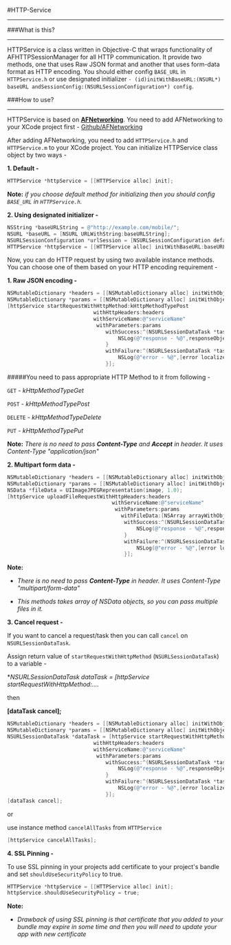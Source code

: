#HTTP-Service
___

###What is this?
***
HTTPService is a class written in Objective-C that wraps functionality of AFHTTPSessionManager for all HTTP communication. It provide two methods, one that uses Raw JSON format and another that uses form-data format as HTTP encoding. You should either config `BASE_URL` in `HTTPService.h` or use designated initializer `- (id)initWithBaseURL:(NSURL*) baseURL andSessionConfig:(NSURLSessionConfiguration*) config`.

###How to use?
***

HTTPService is based on [**AFNetworking**](http://afnetworking.com). You need to add AFNetworking to your XCode project first - [Github/AFNetworking](https://github.com/AFNetworking/AFNetworking)

After adding AFNetworking, you need to add `HTTPService.h` and `HTTPService.m` to your XCode project. You can initialize HTTPService class object by two ways - 

**1. Default -**

```objective-c
HTTPService *httpService = [[HTTPService alloc] init];
```

**Note:** *if you choose default method for initializing then you should config `BASE_URL` in `HTTPService.h`.*

**2. Using designated initializer -**

```objective-c
NSString *baseURLString = @"http://example.com/mobile/";
NSURL *baseURL = [NSURL URLWithString:baseURLString];
NSURLSessionConfiguration *urlSession = [NSURLSessionConfiguration defaultSessionConfiguration];
HTTPService *httpService = [[HTTPService alloc] initWithBaseURL:baseURL andSessionConfig:urlSession];
```

Now, you can do HTTP request by using two available instance methods. You can choose one of them based on your HTTP encoding requirement - 

**1. Raw JSON encoding -**

```objective-c
NSMutableDictionary *headers = [[NSMutableDictionary alloc] initWithObjectsAndKeys:@"ab23tcdsjbvhd",@"token",nil];
NSMutableDictionary *params = [[NSMutableDictionary alloc] initWithObjectsAndKeys:@"value1",@"param1",@"value2",@"param2", nil];
[httpService startRequestWithHttpMethod:kHttpMethodTypePost
                            withHttpHeaders:headers
                            withServiceName:@"serviceName"
                             withParameters:params
                                withSuccess:^(NSURLSessionDataTask *task, id responseObject) {
                                    NSLog(@"response - %@",responseObject);
                                }
                                withFailure:^(NSURLSessionDataTask *task, NSError *error) {
                                    NSLog(@"error - %@",[error localizedDescription]);
                                }];
```

#####You need to pass appropriate HTTP Method to it from following - 

`GET` - *kHttpMethodTypeGet*

`POST` - *kHttpMethodTypePost*

`DELETE` - *kHttpMethodTypeDelete*

`PUT` - *kHttpMethodTypePut*


**Note:** *There is no need to pass **Content-Type** and **Accept** in header. It uses Content-Type "application/json"*

**2. Multipart form data -**

```objective-c
NSMutableDictionary *headers = [[NSMutableDictionary alloc] initWithObjectsAndKeys:@"ab23tcdsjbvhd",@"token",nil];
NSMutableDictionary *params = [[NSMutableDictionary alloc] initWithObjectsAndKeys:@"value1",@"param1",@"value2",@"param2", nil];
NSData *fileData = UIImageJPEGRepresentation(image, 1.0);
[httpService uploadFileRequestWithHttpHeaders:headers
                                  withServiceName:@"serviceName"
                                   withParameters:params
                                     withFileData:[NSArray arrayWithObject:fileData]
                                      withSuccess:^(NSURLSessionDataTask *task, id responseObject) {
                                          NSLog(@"response - %@",responseObject);
                                      }
                                      withFailure:^(NSURLSessionDataTask *task, NSError *error) {
                                          NSLog(@"error - %@",[error localizedDescription]);
                                      }];
```

**Note:** 

* *There is no need to pass **Content-Type** in header. It uses Content-Type "multipart/form-data"*

* *This methods takes array of NSData objects, so you can pass multiple files in it.*

**3. Cancel request -**

If you want to cancel a request/task then you can call `cancel` on `NSURLSessionDataTask`.

Assign return value of `startRequestWithHttpMethod` (`NSURLSessionDataTask`) to a variable -

**NSURLSessionDataTask *dataTask = [httpService startRequestWithHttpMethod:....**

then

**[dataTask cancel];**

```objective-c
NSMutableDictionary *headers = [[NSMutableDictionary alloc] initWithObjectsAndKeys:@"ab23tcdsjbvhd",@"token",nil];
NSMutableDictionary *params = [[NSMutableDictionary alloc] initWithObjectsAndKeys:@"value1",@"param1",@"value2",@"param2", nil];
NSURLSessionDataTask *dataTask = [httpService startRequestWithHttpMethod:kHttpMethodTypePost
                            withHttpHeaders:headers
                            withServiceName:@"serviceName"
                             withParameters:params
                                withSuccess:^(NSURLSessionDataTask *task, id responseObject) {
                                    NSLog(@"response - %@",responseObject);
                                }
                                withFailure:^(NSURLSessionDataTask *task, NSError *error) {
                                    NSLog(@"error - %@",[error localizedDescription]);
                                }];                                
[dataTask cancel];
```

or

use instance method `cancelAllTasks` from `HTTPService`

```objective-c
[httpService cancelAllTasks];
```

**4. SSL Pinning -**

To use SSL pinning in your projects add certificate to your project's bandle and set `shouldUseSecurityPolicy` to true.

```objective-c
HTTPService *httpService = [[HTTPService alloc] init];
httpService.shouldUseSecurityPolicy = true;
```

**Note:** 

* *Drawback of using SSL pinning is that certificate that you added to your bundle may expire in some time and then you will need to update your app with new certificate*

